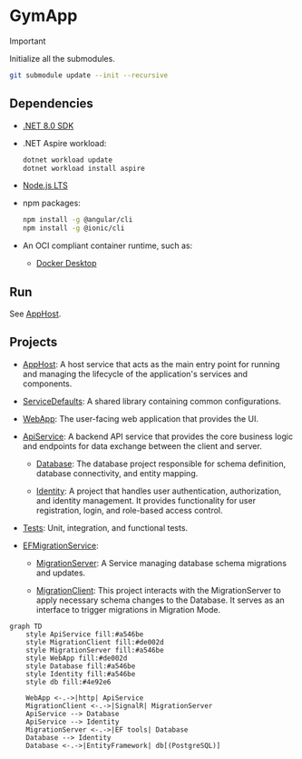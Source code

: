 # GymApp

> [!IMPORTANT]
> Initialize all the submodules.
>
> ```bash
> git submodule update --init --recursive
> ```

## Dependencies

- [.NET 8.0 SDK](https://dotnet.microsoft.com/en-us/download/dotnet/8.0)

- .NET Aspire workload:

  ```bash
  dotnet workload update
  dotnet workload install aspire
  ```

- [Node.js LTS](https://nodejs.org/)

- npm packages:

  ```bash
  npm install -g @angular/cli
  npm install -g @ionic/cli
  ```

- An OCI compliant container runtime, such as:

  - [Docker Desktop](https://www.docker.com/products/docker-desktop)

## Run

See [AppHost](AppHost/README.md).

## Projects

- [AppHost](AppHost/): A host service that acts as the main entry point for running and managing the lifecycle of the application's services and components.

- [ServiceDefaults](ServiceDefaults/): A shared library containing common configurations.

- [WebApp](WebApp/): The user-facing web application that provides the UI.

- [ApiService](ApiService/): A backend API service that provides the core business logic and endpoints for data exchange between the client and server.

  - [Database](Database/): The database project responsible for schema definition, database connectivity, and entity mapping.

  - [Identity](Identity/): A project that handles user authentication, authorization, and identity management. It provides functionality for user registration, login, and role-based access control.

- [Tests](Tests/): Unit, integration, and functional tests.

- [EFMigrationService](https://github.com/RaptorRush135/EFMigrationService/tree/main):

  - [MigrationServer](https://github.com/RaptorRush135/EFMigrationService/tree/main/Server): A Service managing database schema migrations and updates.

  - [MigrationClient](https://github.com/RaptorRush135/EFMigrationService/tree/main/Client): This project interacts with the MigrationServer to apply necessary schema changes to the Database. It serves as an interface to trigger migrations in Migration Mode.

```mermaid
graph TD
    style ApiService fill:#a546be
    style MigrationClient fill:#de002d
    style MigrationServer fill:#a546be
    style WebApp fill:#de002d
    style Database fill:#a546be
    style Identity fill:#a546be
    style db fill:#4e92e6

    WebApp <-.->|http| ApiService
    MigrationClient <-.->|SignalR| MigrationServer
    ApiService --> Database
    ApiService --> Identity
    MigrationServer <-.->|EF tools| Database
    Database --> Identity
    Database <-.->|EntityFramework| db[(PostgreSQL)]
```
